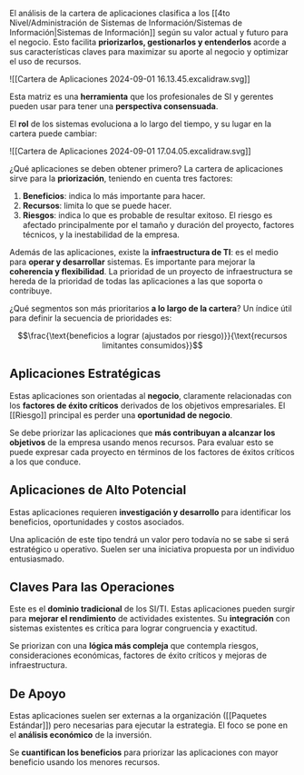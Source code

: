 El análisis de la cartera de aplicaciones clasifica a los [[4to Nivel/Administración de Sistemas de Información/Sistemas de Información|Sistemas de Información]] según su valor actual y futuro para el negocio. Esto facilita **priorizarlos, gestionarlos y entenderlos** acorde a sus características claves para maximizar su aporte al negocio y optimizar el uso de recursos.

![[Cartera de Aplicaciones 2024-09-01 16.13.45.excalidraw.svg]]

Esta matriz es una **herramienta** que los profesionales de SI y gerentes pueden usar para tener una **perspectiva consensuada**.

El **rol** de los sistemas evoluciona a lo largo del tiempo, y su lugar en la cartera puede cambiar:

![[Cartera de Aplicaciones 2024-09-01 17.04.05.excalidraw.svg]]

¿Qué aplicaciones se deben obtener primero? La cartera de aplicaciones sirve para la **priorización**, teniendo en cuenta tres factores:

1. **Beneficios**: indica lo más importante para hacer.
2. **Recursos**: limita lo que se puede hacer.
3. **Riesgos**: indica lo que es probable de resultar exitoso. El riesgo es afectado principalmente por el tamaño y duración del proyecto, factores técnicos, y la inestabilidad de la empresa.

Además de las aplicaciones, existe la **infraestructura de TI**: es el medio para **operar y desarrollar** sistemas. Es importante para mejorar la **coherencia y flexibilidad**. La prioridad de un proyecto de infraestructura se hereda de la prioridad de todas las aplicaciones a las que soporta o contribuye.

¿Qué segmentos son más prioritarios **a lo largo de la cartera**? Un índice útil para definir la secuencia de prioridades es:

$$\frac{\text{beneficios a lograr (ajustados por riesgo)}}{\text{recursos limitantes consumidos}}$$

## Aplicaciones Estratégicas

Estas aplicaciones son orientadas al **negocio**, claramente relacionadas con los **factores de éxito críticos** derivados de los objetivos empresariales. El [[Riesgo]] principal es perder una **oportunidad de negocio**.

Se debe priorizar las aplicaciones que **más contribuyan a alcanzar los objetivos** de la empresa usando menos recursos. Para evaluar esto se puede expresar cada proyecto en términos de los factores de éxitos críticos a los que conduce.

## Aplicaciones de Alto Potencial

Estas aplicaciones requieren **investigación y desarrollo** para identificar los beneficios, oportunidades y costos asociados.

Una aplicación de este tipo tendrá un valor pero todavía no se sabe si será estratégico u operativo. Suelen ser una iniciativa propuesta por un individuo entusiasmado.

## Claves Para las Operaciones

Este es el **dominio tradicional** de los SI/TI. Estas aplicaciones pueden surgir para **mejorar el rendimiento** de actividades existentes. Su **integración** con sistemas existentes es crítica para lograr congruencia y exactitud.

Se priorizan con una **lógica más compleja** que contempla riesgos, consideraciones económicas, factores de éxito críticos y mejoras de infraestructura.

## De Apoyo

Estas aplicaciones suelen ser externas a la organización ([[Paquetes Estándar]]) pero necesarias para ejecutar la estrategia. El foco se pone en el **análisis económico** de la inversión.

Se **cuantifican los beneficios** para priorizar las aplicaciones con mayor beneficio usando los menores recursos.
